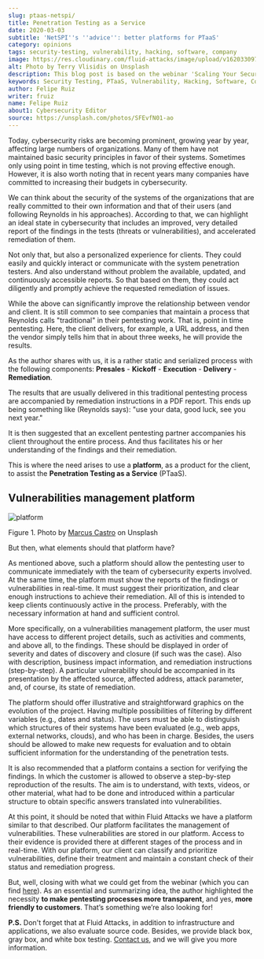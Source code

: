 ```yaml
---
slug: ptaas-netspi/
title: Penetration Testing as a Service
date: 2020-03-03
subtitle: 'NetSPI''s ''advice'': better platforms for PTaaS'
category: opinions
tags: security-testing, vulnerability, hacking, software, company
image: https://res.cloudinary.com/fluid-attacks/image/upload/v1620330975/blog/ptaas-netspi/cover_jcdtpa.webp
alt: Photo by Terry Vlisidis on Unsplash
description: This blog post is based on the webinar 'Scaling Your Security Program with Penetration Testing as a Service' by Jake Reynolds from NetSPI.
keywords: Security Testing, PTaaS, Vulnerability, Hacking, Software, Company, Business, Ethical Hacking, Pentesting
author: Felipe Ruiz
writer: fruiz
name: Felipe Ruiz
about1: Cybersecurity Editor
source: https://unsplash.com/photos/SFEvfN01-ao
---
```


Today, cybersecurity risks are becoming prominent, growing year by year,
affecting large numbers of organizations. Many of them have not
maintained basic security principles in favor of their systems.
Sometimes only using point in time testing, which is not proving
effective enough. However, it is also worth noting that in recent years
many companies have committed to increasing their budgets in
cybersecurity.

We can think about the security of the systems of the organizations that
are really committed to their own information and that of their users
(and following Reynolds in his approaches). According to that, we can
highlight an ideal state in cybersecurity that includes an improved,
very detailed report of the findings in the tests (threats or
vulnerabilities), and accelerated remediation of them.

Not only that, but also a personalized experience for clients. They
could easily and quickly interact or communicate with the system
penetration testers. And also understand without problem the available,
updated, and continuously accessible reports. So that based on them,
they could act diligently and promptly achieve the requested remediation
of issues.

While the above can significantly improve the relationship between
vendor and client. It is still common to see companies that maintain a
process that Reynolds calls "traditional" in their pentesting work. That
is, point in time pentesting. Here, the client delivers, for example, a
URL address, and then the vendor simply tells him that in about three
weeks, he will provide the results.

As the author shares with us, it is a rather static and serialized
process with the following components: **Presales** - **Kickoff** -
**Execution** - **Delivery** - **Remediation**.

The results that are usually delivered in this traditional pentesting
process are accompanied by remediation instructions in a PDF report.
This ends up being something like (Reynolds says): "use your data, good
luck, see you next year."

It is then suggested that an excellent pentesting partner accompanies
his client throughout the entire process. And thus facilitates his or
her understanding of the findings and their remediation.

<div>
<cta-banner
buttontxt="Read more"
link="/solutions/penetration-testing/"
title="Get started with Fluid Attacks' Penetration Testing solution right now"
/>
</div>

This is where the need arises to use a **platform**,
as a product for the client,
to assist the **Penetration Testing as a Service**
(PTaaS).

## Vulnerabilities management platform

<div class="imgblock">

![platform](https://res.cloudinary.com/fluid-attacks/image/upload/v1620330975/blog/ptaas-netspi/platform_pepidm.webp)

<div class="title">

Figure 1. Photo by [Marcus
Castro](https://unsplash.com/@marcuscastro?utm_source=unsplash&utm_medium=referral&utm_content=creditCopyText)
on Unsplash

</div>

</div>

But then, what elements should that platform have?

As mentioned above, such a platform should allow the pentesting user to
communicate immediately with the team of cybersecurity experts involved.
At the same time, the platform must show the reports of the findings or
vulnerabilities in real-time. It must suggest their prioritization, and
clear enough instructions to achieve their remediation. All of this is
intended to keep clients continuously active in the process. Preferably,
with the necessary information at hand and sufficient control.

More specifically, on a vulnerabilities management platform, the user
must have access to different project details, such as activities and
comments, and above all, to the findings. These should be displayed in
order of severity and dates of discovery and closure (if such was the
case). Also with description, business impact information, and
remediation instructions (step-by-step). A particular vulnerability
should be accompanied in its presentation by the affected source,
affected address, attack parameter, and, of course, its state of
remediation.

The platform should offer illustrative and straightforward graphics on
the evolution of the project. Having multiple possibilities of filtering
by different variables (e.g., dates and status). The users must be able
to distinguish which structures of their systems have been evaluated
(e.g., web apps, external networks, clouds), and who has been in charge.
Besides, the users should be allowed to make new requests for evaluation
and to obtain sufficient information for the understanding of the
penetration tests.

It is also recommended that a platform contains a section for verifying
the findings. In which the customer is allowed to observe a step-by-step
reproduction of the results. The aim is to understand, with texts,
videos, or other material, what had to be done and introduced within a
particular structure to obtain specific answers translated into
vulnerabilities.

At this point, it should be noted that
within Fluid Attacks
we have a platform similar to that described.
Our platform facilitates the management of vulnerabilities.
These vulnerabilities are stored in our platform.
Access to their evidence is provided there at different
stages of the process and in real-time.
With our platform,
our client can classify and prioritize vulnerabilities,
define their treatment
and maintain a constant check of their status and remediation progress.

But, well, closing with what we could get from the webinar (which you
can find
[here](https://www.netspi.com/webinars/scaling-your-security-program-with-penetration-testing-as-a-service-on-demand/)).
As an essential and summarizing idea, the author highlighted the
necessity **to make pentesting processes more transparent**, and yes,
**more friendly to customers**. That’s something we’re also looking
for\!

**P.S.** Don't forget that at Fluid Attacks, in addition to
infrastructure and applications, we also evaluate source code. Besides,
we provide black box, gray box, and white box testing. [Contact
us](../../contact-us/), and we will give you more information.
